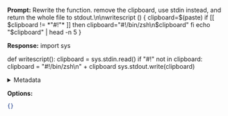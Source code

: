 **Prompt:**
Rewrite the function. remove the clipboard, use stdin instead, and return the whole file to stdout.\n\nwritescript () {
	clipboard=$(paste) 
	if [[ $clipboard != *"#!"* ]]
	then
		clipboard="#!/bin/zsh\n$clipboard" 
	fi
	echo "$clipboard" | head -n 5
}

**Response:**
import sys

def writescript():
    clipboard = sys.stdin.read()
    if "#!" not in clipboard:
        clipboard = "#!/bin/zsh\n" + clipboard
    sys.stdout.write(clipboard)

<details><summary>Metadata</summary>

- Duration: 1477 ms
- Datetime: 2023-08-28T16:41:30.194056
- Model: gpt-3.5-turbo-0613

</details>

**Options:**
```json
{}
```

